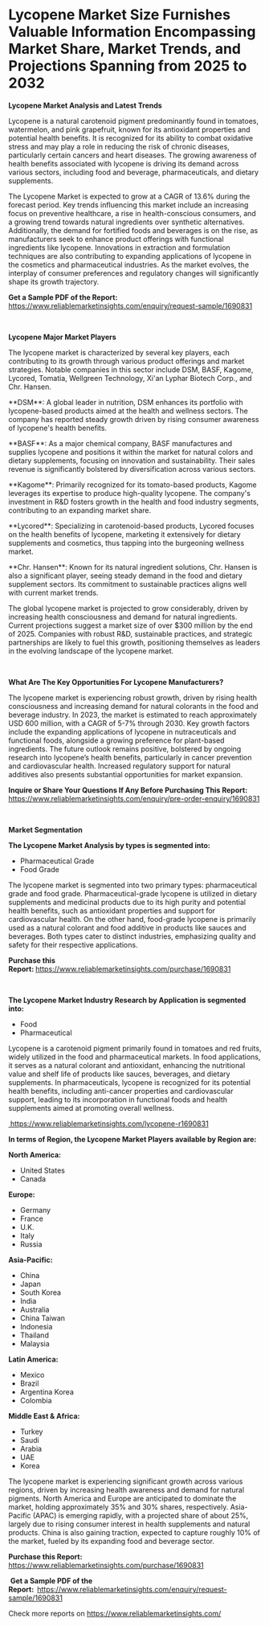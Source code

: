<p><h1>Lycopene Market Size Furnishes Valuable Information Encompassing Market Share, Market Trends, and Projections Spanning from 2025 to 2032</h1></p><p><strong>Lycopene Market Analysis and Latest Trends</strong></p>
<p><p>Lycopene is a natural carotenoid pigment predominantly found in tomatoes, watermelon, and pink grapefruit, known for its antioxidant properties and potential health benefits. It is recognized for its ability to combat oxidative stress and may play a role in reducing the risk of chronic diseases, particularly certain cancers and heart diseases. The growing awareness of health benefits associated with lycopene is driving its demand across various sectors, including food and beverage, pharmaceuticals, and dietary supplements.</p><p>The Lycopene Market is expected to grow at a CAGR of 13.6% during the forecast period. Key trends influencing this market include an increasing focus on preventive healthcare, a rise in health-conscious consumers, and a growing trend towards natural ingredients over synthetic alternatives. Additionally, the demand for fortified foods and beverages is on the rise, as manufacturers seek to enhance product offerings with functional ingredients like lycopene. Innovations in extraction and formulation techniques are also contributing to expanding applications of lycopene in the cosmetics and pharmaceutical industries. As the market evolves, the interplay of consumer preferences and regulatory changes will significantly shape its growth trajectory.</p></p>
<p><strong>Get a Sample PDF of the Report:&nbsp;</strong> <a href="https://www.reliablemarketinsights.com/enquiry/request-sample/1690831?utm_campaign=2593&utm_medium=2&utm_source=Github&utm_content=ia&utm_term=26032025&utm_id=lycopene">https://www.reliablemarketinsights.com/enquiry/request-sample/1690831</a></p>
<p>&nbsp;</p>
<p><strong>Lycopene Major Market Players</strong></p>
<p><p>The lycopene market is characterized by several key players, each contributing to its growth through various product offerings and market strategies. Notable companies in this sector include DSM, BASF, Kagome, Lycored, Tomatia, Wellgreen Technology, Xi'an Lyphar Biotech Corp., and Chr. Hansen.</p><p>**DSM**: A global leader in nutrition, DSM enhances its portfolio with lycopene-based products aimed at the health and wellness sectors. The company has reported steady growth driven by rising consumer awareness of lycopene's health benefits.</p><p>**BASF**: As a major chemical company, BASF manufactures and supplies lycopene and positions it within the market for natural colors and dietary supplements, focusing on innovation and sustainability. Their sales revenue is significantly bolstered by diversification across various sectors.</p><p>**Kagome**: Primarily recognized for its tomato-based products, Kagome leverages its expertise to produce high-quality lycopene. The company's investment in R&D fosters growth in the health and food industry segments, contributing to an expanding market share.</p><p>**Lycored**: Specializing in carotenoid-based products, Lycored focuses on the health benefits of lycopene, marketing it extensively for dietary supplements and cosmetics, thus tapping into the burgeoning wellness market.</p><p>**Chr. Hansen**: Known for its natural ingredient solutions, Chr. Hansen is also a significant player, seeing steady demand in the food and dietary supplement sectors. Its commitment to sustainable practices aligns well with current market trends.</p><p>The global lycopene market is projected to grow considerably, driven by increasing health consciousness and demand for natural ingredients. Current projections suggest a market size of over $300 million by the end of 2025. Companies with robust R&D, sustainable practices, and strategic partnerships are likely to fuel this growth, positioning themselves as leaders in the evolving landscape of the lycopene market.</p></p>
<p>&nbsp;</p>
<p><strong>What Are The Key Opportunities For Lycopene Manufacturers?</strong></p>
<p><p>The lycopene market is experiencing robust growth, driven by rising health consciousness and increasing demand for natural colorants in the food and beverage industry. In 2023, the market is estimated to reach approximately USD 600 million, with a CAGR of 5-7% through 2030. Key growth factors include the expanding applications of lycopene in nutraceuticals and functional foods, alongside a growing preference for plant-based ingredients. The future outlook remains positive, bolstered by ongoing research into lycopene’s health benefits, particularly in cancer prevention and cardiovascular health. Increased regulatory support for natural additives also presents substantial opportunities for market expansion.</p></p>
<p><strong>Inquire or Share Your Questions If Any Before Purchasing This Report:</strong> <a href="https://www.reliablemarketinsights.com/enquiry/pre-order-enquiry/1690831?utm_campaign=2593&utm_medium=2&utm_source=Github&utm_content=ia&utm_term=26032025&utm_id=lycopene">https://www.reliablemarketinsights.com/enquiry/pre-order-enquiry/1690831</a></p>
<p>&nbsp;</p>
<p><strong>Market Segmentation</strong></p>
<p><strong>The Lycopene Market Analysis by types is segmented into:</strong></p>
<p><ul><li>Pharmaceutical Grade</li><li>Food Grade</li></ul></p>
<p><p>The lycopene market is segmented into two primary types: pharmaceutical grade and food grade. Pharmaceutical-grade lycopene is utilized in dietary supplements and medicinal products due to its high purity and potential health benefits, such as antioxidant properties and support for cardiovascular health. On the other hand, food-grade lycopene is primarily used as a natural colorant and food additive in products like sauces and beverages. Both types cater to distinct industries, emphasizing quality and safety for their respective applications.</p></p>
<p><strong>Purchase this Report:&nbsp;</strong><a href="https://www.reliablemarketinsights.com/purchase/1690831?utm_campaign=2593&utm_medium=2&utm_source=Github&utm_content=ia&utm_term=26032025&utm_id=lycopene">https://www.reliablemarketinsights.com/purchase/1690831</a></p>
<p>&nbsp;</p>
<p><strong>The Lycopene Market Industry Research by Application is segmented into:</strong></p>
<p><ul><li>Food</li><li>Pharmaceutical</li></ul></p>
<p><p>Lycopene is a carotenoid pigment primarily found in tomatoes and red fruits, widely utilized in the food and pharmaceutical markets. In food applications, it serves as a natural colorant and antioxidant, enhancing the nutritional value and shelf life of products like sauces, beverages, and dietary supplements. In pharmaceuticals, lycopene is recognized for its potential health benefits, including anti-cancer properties and cardiovascular support, leading to its incorporation in functional foods and health supplements aimed at promoting overall wellness.</p></p>
<p><a href="https://www.reliablemarketinsights.com/lycopene-r1690831?utm_campaign=2593&utm_medium=2&utm_source=Github&utm_content=ia&utm_term=26032025&utm_id=lycopene">&nbsp;https://www.reliablemarketinsights.com/lycopene-r1690831</a></p>
<p><strong>In terms of Region, the Lycopene Market Players available by Region are:</strong></p>
<p>
    <p> <strong> North America: </strong>
        <ul>
            <li>United States</li>
            <li>Canada</li>
        </ul>
        </p> 
    <p> <strong> Europe: </strong>
        <ul>
            <li>Germany</li>
            <li>France</li>
            <li>U.K.</li>
            <li>Italy</li>
            <li>Russia</li>
        </ul>
        </p> 
    <p> <strong> Asia-Pacific: </strong>
        <ul>
            <li>China</li>
            <li>Japan</li>
            <li>South Korea</li>
            <li>India</li>
            <li>Australia</li>
            <li>China Taiwan</li>
            <li>Indonesia</li>
            <li>Thailand</li>
            <li>Malaysia</li>
        </ul>
        </p> 
    <p> <strong> Latin America: </strong>
        <ul>
            <li>Mexico</li>
            <li>Brazil</li>
            <li>Argentina Korea</li>
            <li>Colombia</li>
        </ul>
        </p> 
    <p> <strong> Middle East & Africa: </strong>
        <ul>
            <li>Turkey</li>
            <li>Saudi</li>
            <li>Arabia</li>
            <li>UAE</li>
            <li>Korea</li>
        </ul>
    </p>
    </p>
<p><p>The lycopene market is experiencing significant growth across various regions, driven by increasing health awareness and demand for natural pigments. North America and Europe are anticipated to dominate the market, holding approximately 35% and 30% shares, respectively. Asia-Pacific (APAC) is emerging rapidly, with a projected share of about 25%, largely due to rising consumer interest in health supplements and natural products. China is also gaining traction, expected to capture roughly 10% of the market, fueled by its expanding food and beverage sector.</p></p>
<p><strong>Purchase this Report: </strong><a href="https://www.reliablemarketinsights.com/purchase/1690831?utm_campaign=2593&utm_medium=2&utm_source=Github&utm_content=ia&utm_term=26032025&utm_id=lycopene">https://www.reliablemarketinsights.com/purchase/1690831</a></p>
<p>&nbsp;<strong>Get a Sample PDF of the Report:&nbsp;&nbsp;</strong><a href="https://www.reliablemarketinsights.com/enquiry/request-sample/1690831?utm_campaign=2593&utm_medium=2&utm_source=Github&utm_content=ia&utm_term=26032025&utm_id=lycopene">https://www.reliablemarketinsights.com/enquiry/request-sample/1690831</a></p>
<p><strong></strong></p>
<p>Check more reports on <a href="https://www.reliablemarketinsights.com/?utm_campaign=2593&utm_medium=2&utm_source=Github&utm_content=ia&utm_term=26032025&utm_id=lycopene">https://www.reliablemarketinsights.com/</a></p>